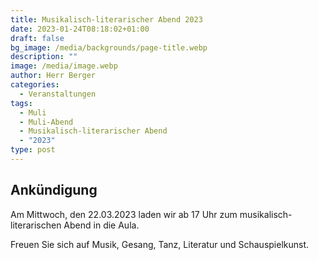 ```yaml
---
title: Musikalisch-literarischer Abend 2023
date: 2023-01-24T08:18:02+01:00
draft: false
bg_image: /media/backgrounds/page-title.webp
description: ""
image: /media/image.webp
author: Herr Berger
categories:
  - Veranstaltungen
tags:
  - Muli
  - Muli-Abend
  - Musikalisch-literarischer Abend
  - "2023"
type: post
---
```

## Ankündigung

Am Mittwoch, den 22.03.2023 laden wir ab 17 Uhr zum musikalisch-literarischen Abend in die Aula. 

Freuen Sie sich auf Musik, Gesang, Tanz, Literatur und Schauspielkunst.




